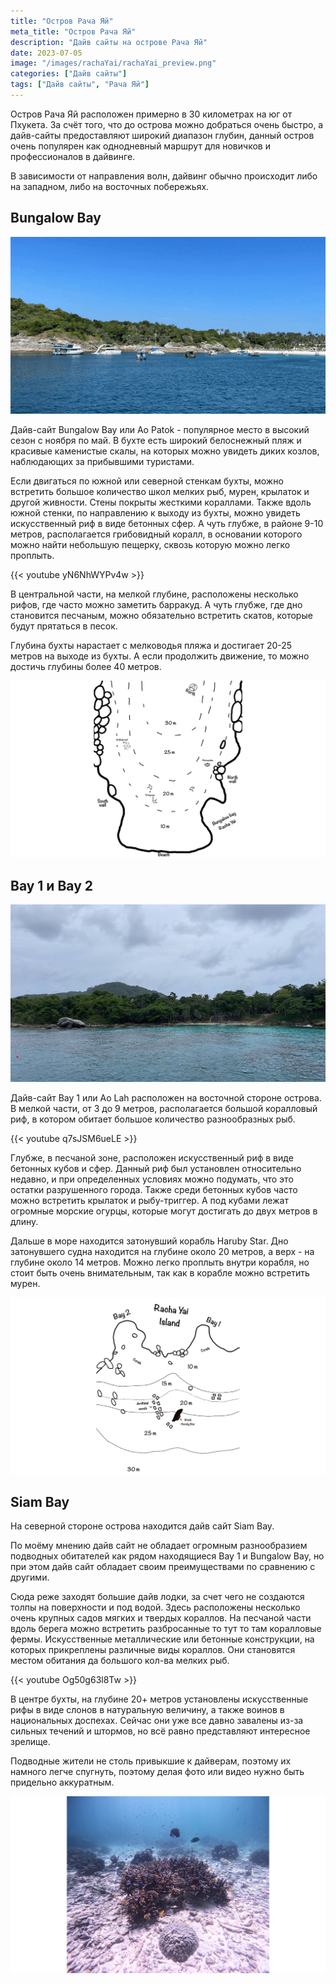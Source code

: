 ```yaml
---
title: "Остров Рача Яй"
meta_title: "Остров Рача Яй"
description: "Дайв сайты на острове Рача Яй"
date: 2023-07-05
image: "/images/rachaYai/rachaYai_preview.png"
categories: ["Дайв сайты"]
tags: ["Дайв сайты", "Рача Яй"]
---
```


Остров Рача Яй расположен примерно в 30 километрах на юг от Пхукета. За счёт того, что до острова можно добраться очень быстро, а дайв-сайты предоставляют широкий диапазон глубин, данный остров очень популярен как однодневный маршрут для новичков и профессионалов в дайвинге.

В зависимости от направления волн, дайвинг обычно происходит либо на западном, либо на восточных побережьях.

## Bungalow Bay

![Bungalow Bay](https://github.com/Muratov-Egor/diversnotes/blob/master/assets/images/rachaYai/rachaYai_1.png?raw=true "Bungalow Bay")

Дайв-сайт Bungalow Bay или Ao Patok - популярное место в высокий сезон с ноября по май. В бухте есть широкий белоснежный пляж и красивые каменистые скалы, на которых можно увидеть диких козлов, наблюдающих за прибывшими туристами.

Если двигаться по южной или северной стенкам бухты, можно встретить большое количество школ мелких рыб, мурен, крылаток и другой живности. Стены покрыты жесткими кораллами. Также вдоль южной стенки, по направлению к выходу из бухты, можно увидеть искусственный риф в виде бетонных сфер. А чуть глубже, в районе 9-10 метров, располагается грибовидный коралл, в основании которого можно найти небольшую пещерку, сквозь которую можно легко проплыть.

{{< youtube yN6NhWYPv4w >}}

В центральной части, на мелкой глубине, расположены несколько рифов, где часто можно заметить барракуд. А чуть глубже, где дно становится песчаным, можно обязательно встретить скатов, которые будут прятаться в песок.

Глубина бухты нарастает с мелководья пляжа и достигает 20-25 метров на выходе из бухты. А если продолжить движение, то можно достичь глубины более 40 метров.

![Cхема Bungalow Bay](https://github.com/Muratov-Egor/diversnotes/blob/master/assets/images/rachaYai/rachaYai_2.png?raw=true "Cхема Bungalow Bay")

## Bay 1 и Bay 2

![Bay 1 и Bay 2](https://github.com/Muratov-Egor/diversnotes/blob/master/assets/images/rachaYai/rachaYai_3.png?raw=true "Bay 1 и Bay 2")

Дайв-сайт Bay 1 или Ao Lah расположен на восточной стороне острова. В мелкой части, от 3 до 9 метров, располагается большой коралловый риф, в котором обитает большое количество разнообразных рыб.

{{< youtube q7sJSM6ueLE >}}

Глубже, в песчаной зоне, расположен искусственный риф в виде бетонных кубов и сфер. Данный риф был установлен относительно недавно, и при определенных условиях можно подумать, что это остатки разрушенного города. Также среди бетонных кубов часто можно встретить крылаток и рыбу-триггер. А под кубами лежат огромные морские огурцы, которые могут достигать до двух метров в длину.

Дальше в море находится затонувший корабль Haruby Star. Дно затонувшего судна находится на глубине около 20 метров, а верх - на глубине около 14 метров. Можно легко проплыть внутри корабля, но стоит быть очень внимательным, так как в корабле можно встретить мурен.

![Схема Bay 1 и Bay](https://github.com/Muratov-Egor/diversnotes/blob/master/assets/images/rachaYai/rachaYai_4.png?raw=true "Схема Bay 1 и Bay")

## Siam Bay

На северной стороне острова находится дайв сайт Siam Bay.

По моёму мнению дайв сайт не обладает огромным разнообразием подводных обитателей как рядом находящиеся Bay 1 и Bungalow Bay, но при этом дайв сайт обладает своим преимуществами по сравнению с другими.

Сюда реже заходят большие дайв лодки, за счет чего не создаются толпы на поверхности и под водой. Здесь расположены несколько очень крупных садов мягких и твердых кораллов. На песчаной части вдоль берега можно встретить разбросанные то тут то там коралловые фермы. Искусственные металлические или бетонные конструкции, на которых прикреплены различные виды кораллов. Они становятся местом обитания да большого кол-ва мелких рыб.

{{< youtube Og50g63l8Tw >}}

В центре бухты, на глубине 20+ метров установлены искусственные рифы в виде слонов в натуральную величину, а также воинов в национальных доспехах. Сейчас они уже все давно завалены из-за сильных течений и штормов, но всё равно представляют интересное зрелище.

Подводные жители не столь привыкшие к дайверам, поэтому их намного легче спугнуть, поэтому делая фото или видео нужно быть придельно аккуратным.

![Siam Bay](https://github.com/Muratov-Egor/diversnotes/blob/master/assets/images/rachaYai/rachaYai_5.png?raw=true "Siam Bay")

